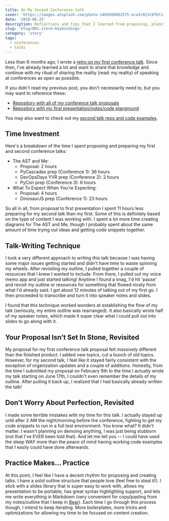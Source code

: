 ```yaml
---
title: On My Second Conference talk
cover: 'https://images.unsplash.com/photo-1468589802575-eca3c023c8fb?ixlib=rb-1.2.1&ixid=eyJhcHBfaWQiOjEyMDd9&auto=format&fit=crop&w=3125&q=80'
date: '2018-06-25'
description: Reflections and tips that I learned from proposing, planning, and giving my SECOND conference talk.
slug: 'blog/001-iterm-keybindings'
category: 'story'
tags:
  - conferences
  - talks
---
```


Less than 6 months ago, I wrote a [retro on my first conference talk](http://emilyemorehouse.com/blog/013-on-my-first-conference-talk). Since then, I've already learned a lot and want to share that knowledge and continue with my ritual of sharing the reality (read: my reality) of speaking at conferences as open as possible.

If you didn't read my previous post, you don't necessarily need to, but you may want to reference these:

- [Repository with all of my conference talk proposals](https://github.com/emilyemorehouse/conference-talk-proposals)
- [Repository with my first presentation/notes/code playground](https://github.com/emilyemorehouse/ast-and-me)

You may also want to check out my [second talk repo and code examples](https://github.com/emilyemorehouse/what-to-expect-when-youre-expecting).

## Time Investment

Here's a breakdown of the time I spent proposing and preparing my first and second conference talks:

- The AST and Me:
  - Proposal: 2 hours
  - PyCascades prep (Conference 1): 36 hours
  - DevOpsDays YVR prep (Conference 2): 2 hours
  - PyCon prep (Conference 3): 6 hours
- What To Expect When You're Expecting:
  - Proposal: 4 hours
  - DinosaurJS prep (Conference 1): 23 hours

So all in all, from proposal to first presentation I spent 11 hours less preparing for my second talk than my first. Some of this is definitely based on the type of content I was working with. I spent a lot more time creating diagrams for The AST and Me, though I probably spent about the same amount of time trying out ideas and getting code snippets together.

## Talk-Writing Technique

I took a very different approach to writing this talk because I was having some major issues getting started and didn't have time to waste spinning my wheels. After revisiting my outline, I pulled together a couple of resources that I knew I wanted to include. From there, I pulled out my voice memo app and just started talking! Anytime I found a snag, I'd hit 'pause' and revisit my outline or resources for something that flowed nicely from what I'd already said. I got about 12 minutes of talking out of my first go. I then proceeded to transcribe and turn it into speaker notes and slides.

I found that this technique worked wonders at establishing the flow of my talk (seriously, my entire outline was rearranged). It also basically wrote half of my speaker notes, which made it super clear what I could pull out into slides to go along with it.

## Your Proposal Isn’t Set In Stone, Revisited

My proposal for my first conference talk proposal felt _massively_ different than the finished product. I added new topics, cut a bunch of old topics. However, for my second talk, I feel like it stayed fairly consistent with the exception of organization updates and a couple of additions. Honestly, from the time I submitted my proposal on February 9th to the time I actually wrote my talk starting on June 17th, I couldn't even remember the details of my outline. After pulling it back up, I realized that I had basically already written the talk!

## Don’t Worry About Perfection, Revisited

I made some terrible mistakes with my time for this talk. I actually stayed up until after 2 AM the night/morning before the conference, fighting to get my code snippets to run in a full test environment. You know what? It didn't matter. I wasn't planning on demoing anything, I was just being stubborn (not that I've EVER been told that). And let me tell you -- I could have used the sleep WAY more than the peace of mind having working code examples that I easily could have done afterwards.

## Practice Makes... Practice

At this point, I feel like I have a decent rhythm for proposing and creating talks. I have a solid outline structure that people love (feel free to steal it!). I stick with a slides library that is super easy to work with, allows my presentation to be portable, has great syntax highlighting support, and lets me write everything in Markdown (very convenient for copy/pasting from my notes/outline that I keep in [Bear](http://www.bear-writer.com/)). Each time I go through this process though, I intend to keep iterating. More boilerplates, more tricks and optimizations for allowing my time to be focused on content creation.
